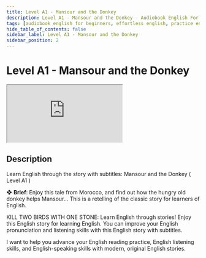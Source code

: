 ```yaml
---
title: Level A1 - Mansour and the Donkey
description: Level A1 - Mansour and the Donkey - Audiobook English For Beginners
tags: [audiobook english for beginners, effortless english, practice english speaking]
hide_table_of_contents: false
sidebar_label: Level A1 - Mansour and the Donkey
sidebar_position: 2
---
```


# Level A1 - Mansour and the Donkey

<div class="video-container">
<iframe src="https://www.youtube.com/embed/7ob1c5igQWc?controls=0" title="YouTube video player"></iframe>
<a href="https://www.youtube.com/watch?v=7ob1c5igQWc" target="_blank"></a>
</div>

## Description

Learn English through the story with subtitles: Mansour and the Donkey ( Level A1 )

❖ **Brief**:
Enjoy this tale from Morocco, and find out how the hungry old donkey helps Mansour... This is a retelling of the classic story for learners of English.

KILL TWO BIRDS WITH ONE STONE: Learn English through stories! Enjoy this English story for learning English. You can improve your English pronunciation and listening skills with this English story with subtitles.

I want to help you advance your English reading practice, English listening skills, and English-speaking skills with modern, original English stories.